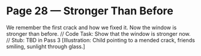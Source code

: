 # Page 28 — Stronger Than Before
We remember the first crack and how we fixed it.
Now the window is stronger than before.
// Code Task: Show that the window is stronger now.
// Stub: TBD in Pass 3
[Illustration: Child pointing to a mended crack, friends smiling, sunlight through glass.]
